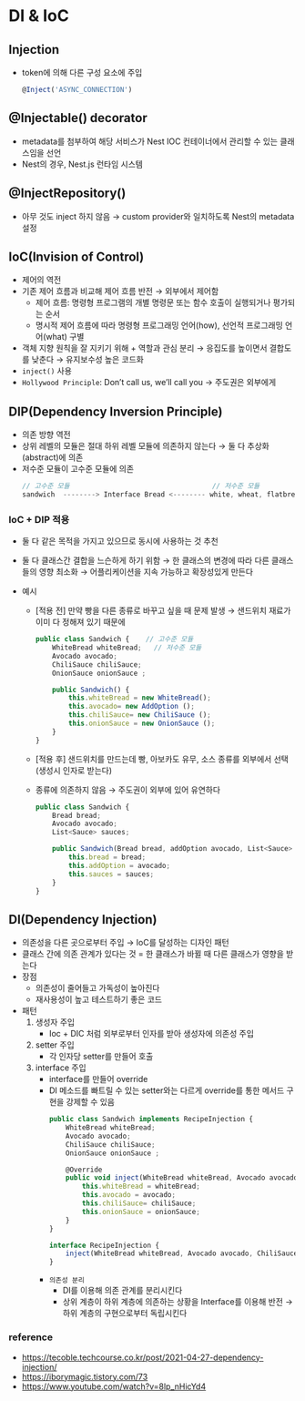 # DI & IoC

## Injection

- token에 의해 다른 구성 요소에 주입
    ```typescript
    @Inject('ASYNC_CONNECTION')
    ```


## @Injectable() decorator

- metadata를 첨부하여 해당 서비스가 Nest IOC 컨테이너에서 관리할 수 있는 클래스임을 선언
- Nest의 경우, Nest.js 런타임 시스템


## @InjectRepository()

- 아무 것도 inject 하지 않음 → custom provider와 일치하도록 Nest의 metadata 설정


## IoC(Invision of Control)
- 제어의 역전
- 기존 제어 흐름과 비교해 제어 흐름 반전 → 외부에서 제어함
    - 제어 흐름: 명령형 프로그램의 개별 명령문 또는 함수 호출이 실행되거나 평가되는 순서
    - 명시적 제어 흐름에 따라 명령형 프로그래밍 언어(how), 선언적 프로그래밍 언어(what) 구별
- 객체 지향 원칙을 잘 지키기 위해 + 역할과 관심 분리 → 응집도를 높이면서 결합도를 낮춘다 → 유지보수성 높은 코드화
- `inject()` 사용
- `Hollywood Principle`: Don’t call us, we’ll call you → 주도권은 외부에게 


## DIP(Dependency Inversion Principle)
- 의존 방향 역전
- 상위 레벨의 모듈은 절대 하위 레벨 모듈에 의존하지 않는다 → 둘 다 추상화(abstract)에 의존
- 저수준 모듈이 고수준 모듈에 의존
    ```typescript
    // 고수준 모듈                                   // 저수준 모듈
    sandwich  --------> Interface Bread <-------- white, wheat, flatbread..
    ```


### IoC + DIP 적용
- 둘 다 같은 목적을 가지고 있으므로 동시에 사용하는 것 추천
- 둘 다 클래스간 결합을 느슨하게 하기 위함 → 한 클래스의 변경에 따라 다른 클래스들의 영향 최소화 → 어플리케이션을 지속 가능하고 확장성있게 만든다  

- 예시
    - [적용 전] 만약 빵을 다른 종류로 바꾸고 싶을 때 문제 발생 → 샌드위치 재료가 이미 다 정해져 있기 때문에

        ```typescript
        public class Sandwich {    // 고수준 모듈
            WhiteBread whiteBread;   // 저수준 모듈
            Avocado avocado;
            ChiliSauce chiliSauce;
            OnionSauce onionSauce ;

            public Sandwich() {
                this.whiteBread = new WhiteBread();
                this.avocado= new AddOption ();
                this.chiliSauce= new ChiliSauce ();
                this.onionSauce = new OnionSauce ();
            }
        }
        ```
    - [적용 후] 샌드위치를 만드는데 빵, 아보카도 유무, 소스 종류를 외부에서 선택(생성시 인자로 받는다)
    - 종류에 의존하지 않음 → 주도권이 외부에 있어 유연하다

        ```typescript
        public class Sandwich {
            Bread bread;
            Avocado avocado;
            List<Sauce> sauces;

            public Sandwich(Bread bread, addOption avocado, List<Sauce> sauces) {
                this.bread = bread;
                this.addOption = avocado;
                this.sauces = sauces;
            }
        }
        ```


## DI(Dependency Injection)

- 의존성을 다른 곳으로부터 주입 → IoC를 달성하는 디자인 패턴
- 클래스 간에 의존 관계가 있다는 것 = 한 클래스가 바뀔 때 다른 클래스가 영향을 받는다
- 장점
    - 의존성이 줄어들고 가독성이 높아진다
    - 재사용성이 높고 테스트하기 좋은 코드
- 패턴
    1. 생성자 주입
        - Ioc + DIC 처럼 외부로부터 인자를 받아 생성자에 의존성 주입
    2. setter 주입
        - 각 인자당 setter를 만들어 호출
    3. interface 주입
        - interface를 만들어 override
        - DI 메소드를 빠트릴 수 있는 setter와는 다르게 override를 통한 메서드 구현을 강제할 수 있음
            ```typescript
            public class Sandwich implements RecipeInjection {
                WhiteBread whiteBread;
                Avocado avocado;
                ChiliSauce chiliSauce;
                OnionSauce onionSauce ;

                @Override
                public void inject(WhiteBread whiteBread, Avocado avocado, ChiliSauce chiliSauce,	OnionSauce onionSauce) {
                    this.whiteBread = whiteBread;
                    this.avocado = avocado;
                    this.chiliSauce= chiliSauce;
                    this.onionSauce = onionSauce;
                }
            }

            interface RecipeInjection {
                inject(WhiteBread whiteBread, Avocado avocado, ChiliSauce chiliSauce,	OnionSauce onionSauce);
            }
            ```
        - `의존성 분리`
            - DI를 이용해 의존 관계를 분리시킨다
            - 상위 계층이 하위 계층에 의존하는 상황을 Interface를 이용해 반전 → 하위 계층의 구현으로부터 독립시킨다


### reference

- https://tecoble.techcourse.co.kr/post/2021-04-27-dependency-injection/
- https://iborymagic.tistory.com/73
- https://www.youtube.com/watch?v=8lp_nHicYd4